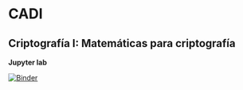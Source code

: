 # CADI 

## Criptografía I: Matemáticas para criptografía 

**Jupyter lab**

[![Binder](https://mybinder.org/badge_logo.svg)](https://mybinder.org/v2/gh/rafneta/CADICriptoI/HEAD?urlpath=lab)